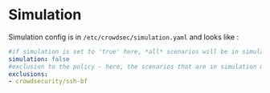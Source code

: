 # Simulation

Simulation config is in `/etc/crowdsec/simulation.yaml` and looks like :

```yaml
#if simulation is set to 'true' here, *all* scenarios will be in simulation unless in exclusion list
simulation: false
#exclusion to the policy - here, the scenarios that are in simulation mode
exclusions:
- crowdsecurity/ssh-bf

```

